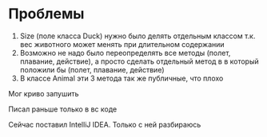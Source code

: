 # Проблемы

1. Size (поле класса Duck) нужно было делять отдельным классом т.к. вес животного может менять при длительном содержании
2. Возможно не надо было переопределять все методы (полет, плавание, действие), а просто сделать отдельный метод в
в который положили бы (полет, плавание, действие)
3. В классе Animal эти 3 метода так же публичные, что плохо

Мог криво запушить 

Писал раньше только  в вс коде

Сейчас поставил IntelliJ IDEA. Только с ней разбираюсь

